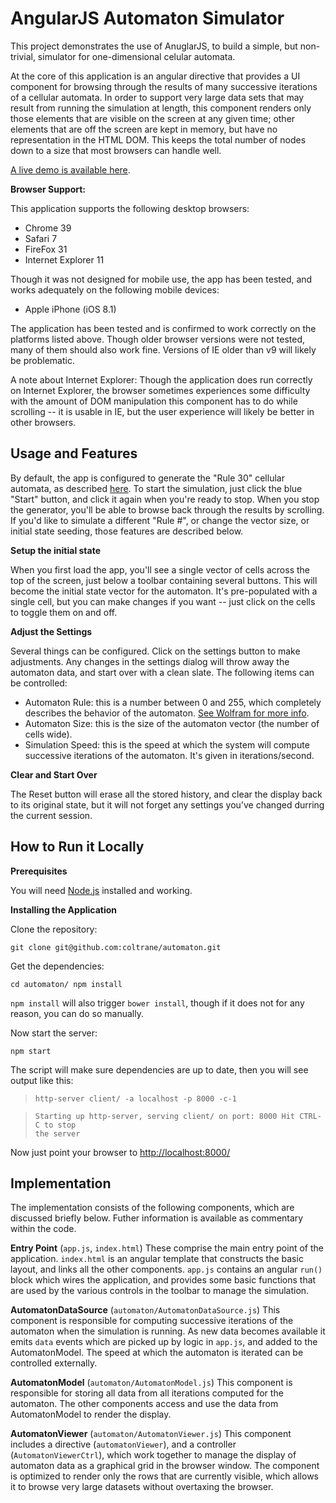 
# AngularJS Automaton Simulator 

This project demonstrates the use of AnuglarJS, to build a simple, but
non-trivial, simulator for one-dimensional celular automata.  

At the core of this application is an angular directive that provides a UI
component for browsing through the results of many successive iterations of a
cellular automata.  In order to support very large data sets that may result
from running the simulation at length, this component renders only those
elements that are visible on the screen at any given time; other elements that
are off the screen are kept in memory, but have no representation in the HTML
DOM.  This keeps the total number of nodes down to a size that most browsers can
handle well.

[A live demo is available here](http://automaton.dev.projectmastermind.com/).


**Browser Support:**  

This application supports the following desktop browsers:

- Chrome 39
- Safari 7
- FireFox 31
- Internet Explorer 11

Though it was not designed for mobile use, the app has been tested, and works
adequately on the following mobile devices:

- Apple iPhone (iOS 8.1)

The application has been tested and is confirmed to work correctly on the
platforms listed above.  Though older browser versions were not tested, many of
them should also work fine.  Versions of IE older than v9 will likely be
problematic.  

A note about Internet Explorer:  Though the application does run correctly on
Internet Explorer, the browser sometimes experiences some difficulty with the
amount of DOM manipulation this component has to do while scrolling -- it is
usable in IE, but the user experience will likely be better in other browsers.


## Usage and Features

By default, the app is configured to generate the "Rule 30" cellular automata,
as described [here](http://mathworld.wolfram.com/Rule30.html).  To start the
simulation, just click the blue "Start" button, and click it again when you're
ready to stop.  When you stop the generator, you'll be able to browse back
through the results by scrolling.  If you'd like to simulate a different "Rule #",
or change the vector size, or initial state seeding, those features are
described below.

**Setup the initial state**

When you first load the app, you'll see a single vector of cells across the top
of the screen, just below a toolbar containing several buttons.  This will
become the initial state vector for the automaton.  It's pre-populated with a
single cell, but you can make changes if you want -- just click on the cells to
toggle them on and off.

**Adjust the Settings**

Several things can be configured.  Click on the settings button to make
adjustments.  Any changes in the settings dialog will throw away the automaton
data, and start over with a clean slate.  The following items can be controlled:

- Automaton Rule:  this is a number between 0 and 255, which completely
  describes the behavior of the automaton.  [See Wolfram for more
info](http://mathworld.wolfram.com/ElementaryCellularAutomaton.html).  
- Automaton Size:  this is the size of the automaton vector (the number of cells
  wide).
- Simulation Speed:  this is the speed at which the system will compute
  successive iterations of the automaton.  It's given in iterations/second.

**Clear and Start Over**

The Reset button will erase all the stored history, and clear the display back
to its original state, but it will not forget any settings you've changed
durring the current session.



## How to Run it Locally

**Prerequisites**

You will need [Node.js](http://nodejs.org/) installed and working.

**Installing the Application**

Clone the repository:

    git clone git@github.com:coltrane/automaton.git

Get the dependencies:

    cd automaton/ npm install
    
`npm install` will also trigger `bower install`, though if it does not for any
reason, you can do so manually.

Now start the server:

    npm start

The script will make sure dependencies are up to date, then you will see output
like this:

>     http-server client/ -a localhost -p 8000 -c-1

>     Starting up http-server, serving client/ on port: 8000 Hit CTRL-C to stop
>     the server

Now just point your browser to [http://localhost:8000/](http://localhost:8000/)

## Implementation 

The implementation consists of the following components, which
are discussed briefly below. Futher information is available as commentary
within the code.

**Entry Point** (`app.js`, `index.html`) These comprise the main entry point
of the application.  `index.html` is an angular template that constructs the
basic layout, and links all the other components.  `app.js` contains an angular
`run()` block which wires the application, and provides some basic functions
that are used by the various controls in the toolbar to manage the simulation.

**AutomatonDataSource** (`automaton/AutomatonDataSource.js`) This component is
responsible for computing successive iterations of the automaton when the
simulation is running.  As new data becomes available it emits `data` events
which are picked up by logic in `app.js`, and added to the AutomatonModel.  The
speed at which the automaton is iterated can be controlled externally.

**AutomatonModel** (`automaton/AutomatonModel.js`) This component is responsible
for storing all data from all iterations computed for the automaton.  The other
components access and use the data from AutomatonModel to render the display.

**AutomatonViewer** (`automaton/AutomatonViewer.js`) This component includes a
directive (`automatonViewer`), and a controller (`AutomatonViewerCtrl`), which
work together to manage the display of automaton data as a graphical grid in the
browser window.  The component is optimized to render only the rows that are
currently visible, which allows it to browse very large datasets without
overtaxing the browser.



